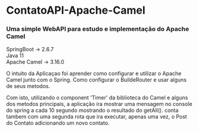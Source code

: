 # ContatoAPI-Apache-Camel
### Uma simple WebAPI para estudo e implementação do Apache Camel

SpringBoot -> 2.6.7
</br>
Java 11
</br>
Apache Camel -> 3.16.0

O intuito da Aplicaçao foi aprender como configurar e utilizar o Apache Camel junto com o Spring.
Como configurar o BuildeRouter e usar alguns de seus metodos.
</br>

Com isto, utilizando o component 'Timer' da biblioteca do Camel e alguns dos metodos principais,
a aplicação ira mostrar uma mensagem no console do spring a cada 10 segundo mostrando o resultado do getAll().
conta tambem com uma segunda rota que ira executar, apenas uma vez, o Post do Contato adicionando um novo contato.

